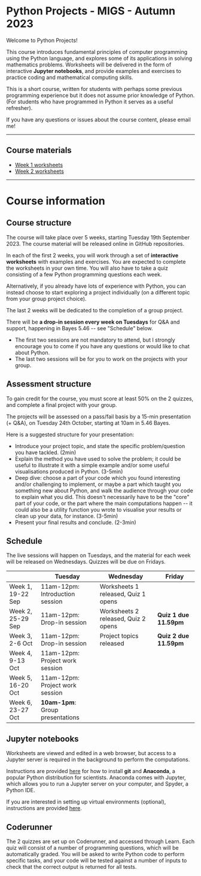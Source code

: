 # Python Projects - MIGS - Autumn 2023

Welcome to Python Projects!

This course introduces fundamental principles of computer programming using the Python language, and explores some of its applications in solving mathematics problems. Worksheets will be delivered in the form of interactive **Jupyter notebooks**, and provide examples and exercises to practice coding and mathematical computing skills.

This is a short course, written for students with perhaps some previous programming experience but it does not assume prior knowledge of Python. (For students who have programmed in Python it serves as a useful refresher).

If you have any questions or issues about the course content, please email me!

---

## Course materials

- [Week 1 worksheets](https://github.com/migs-pp-23/w01-worksheets)
- [Week 2 worksheets](https://github.com/migs-pp-23/w02-worksheets)

---

# Course information

## Course structure

The course will take place over 5 weeks, starting Tuesday 19th September 2023. The course material will be released online in GitHub repositories.

In each of the first 2 weeks, you will work through a set of **interactive worksheets** with examples and exercises. You are expected to complete the worksheets in your own time. You will also have to take a quiz consisting of a few Python programming questions each week.

Alternatively, if you already have lots of experience with Python, you can instead choose to start exploring a project individually (on a different topic from your group project choice).

The last 2 weeks will be dedicated to the completion of a group project.

There will be **a drop-in session every week on Tuesdays** for Q&A and support, happening in Bayes 5.46 -- see "Schedule" below.

- The first two sessions are not mandatory to attend, but I strongly encourage you to come if you have any questions or would like to chat about Python.
- The last two sessions will be for you to work on the projects with your group.

## Assessment structure

To gain credit for the course, you must score at least 50% on the 2 quizzes, and complete a final project with your group.

The projects will be assessed on a pass/fail basis by a 15-min presentation (+ Q&A), on Tuesday 24th October, starting at 10am in 5.46 Bayes.

Here is a suggested structure for your presentation:

- Introduce your project topic, and state the specific problem/question you have tackled. (2min)
- Explain the method you have used to solve the problem; it could be useful to illustrate it with a simple example and/or some useful visualisations produced in Python. (3-5min)
- Deep dive: choose a part of your code which you found interesting and/or challenging to implement, or maybe a part which taught you something new about Python, and walk the audience through your code to explain what you did. This doesn't necessarily have to be the "core" part of your code, or the part where the main computations happen -- it could also be a utility function you wrote to visualise your results or clean up your data, for instance. (3-5min)
- Present your final results and conclude. (2-3min)

## Schedule

The live sessions will happen on Tuesdays, and the material for each week will be released on Wednesdays. Quizzes will be due on Fridays.

| | Tuesday | Wednesday | Friday |
|--|--|--|--|
| Week 1, 19-22 Sep | 11am-12pm: Introduction session | Worksheets 1 released, Quiz 1 opens | |
| Week 2, 25-29 Sep | 11am-12pm: Drop-in session | Worksheets 2 released, Quiz 2 opens | **Quiz 1 due 11.59pm** |
| Week 3, 2-6 Oct | 11am-12pm: Drop-in session | Project topics released | **Quiz 2 due 11.59pm** |
| Week 4, 9-13 Oct | 11am-12pm: Project work session | | |
| Week 5, 16-20 Oct | 11am-12pm: Project work session | | |
| Week 6, 23-27 Oct | **10am-1pm**: Group presentations | | |


## Jupyter notebooks

Worksheets are viewed and edited in a web browser, but access to a Jupyter server is required in the background to perform the computations.

Instructions are provided [here](SetupInstructions.md) for how to install **git** and **Anaconda**, a popular Python distribution for scientists. Anaconda comes with Jupyter, which allows you to run a Jupyter server on your computer, and Spyder, a Python IDE.

If you are interested in setting up virtual environments (optional), instructions are provided [here](Environments.md).

## Coderunner

The 2 quizzes are set up on Coderunner, and accessed through Learn. Each quiz will consist of a number of programming questions, which will be automatically graded. You will be asked to write Python code to perform specific tasks, and your code will be tested against a number of inputs to check that the correct output is returned for all tests.
